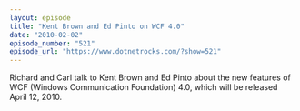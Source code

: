 ```yaml
---
layout: episode
title: "Kent Brown and Ed Pinto on WCF 4.0"
date: "2010-02-02"
episode_number: "521"
episode_url: "https://www.dotnetrocks.com/?show=521"
---
```


Richard and Carl talk to Kent Brown and Ed Pinto about the new features of WCF (Windows Communication Foundation) 4.0, which will be released April 12, 2010.
